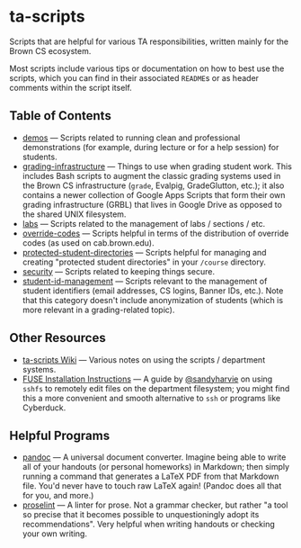 # ta-scripts
Scripts that are helpful for various TA responsibilities, written mainly for the Brown CS ecosystem.

Most scripts include various tips or documentation on how to best use the scripts, which you can find in their associated `README`s or as header comments within the script itself.

## Table of Contents

* [demos](demos) — Scripts related to running clean and professional demonstrations (for example, during lecture or for a help session) for students.
* [grading-infrastructure](grading-infrastructure) — Things to use when grading student work. This includes Bash scripts to augment the classic grading systems used in the Brown CS infrastructure (`grade`, Evalpig, GradeGlutton, etc.); it also contains a newer collection of Google Apps Scripts that form their own grading infrastructure (GRBL) that lives in Google Drive as opposed to the shared UNIX filesystem.
* [labs](labs) — Scripts related to the management of labs / sections / etc.
* [override-codes](override-codes) — Scripts helpful in terms of the distribution of override codes (as used on cab.brown.edu).
* [protected-student-directories](protected-student-directories) — Scripts helpful for managing and creating "protected student directories" in your `/course` directory.
* [security](security) — Scripts related to keeping things secure.
* [student-id-management](student-id-management) — Scripts relevant to the management of student identifiers (email addresses, CS logins, Banner IDs, etc.). Note that this category doesn't include anonymization of students (which is more relevant in a grading-related topic).

## Other Resources

* [ta-scripts Wiki](https://github.com/ZacharyEspiritu/ta-scripts/wiki) — Various notes on using the scripts / department systems.
* [FUSE Installation Instructions](https://github.com/sandyharvie/FUSE-Installation-Instructions/wiki/FUSE-Installation-Instructions) — A guide by [@sandyharvie](https://github.com/sandyharvie) on using `sshfs` to remotely edit files on the department filesystem; you might find this a more convenient and smooth alternative to `ssh` or programs like Cyberduck.

## Helpful Programs

* [pandoc](https://pandoc.org/) — A universal document converter. Imagine being able to write all of your handouts (or personal homeworks) in Markdown; then simply running a command that generates a LaTeX PDF from that Markdown file. You'd never have to touch raw LaTeX again! (Pandoc does all that for you, and more.)
* [proselint](http://proselint.com/) — A linter for prose. Not a grammar checker, but rather "a tool so precise that it becomes possible to unquestioningly adopt its recommendations". Very helpful when writing handouts or checking your own writing.
